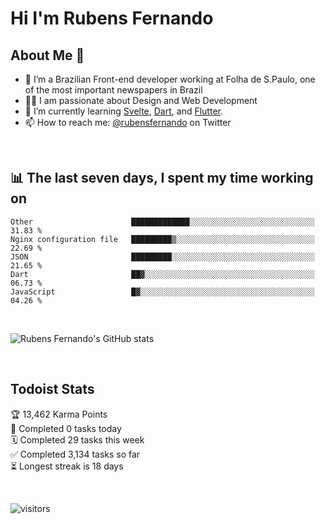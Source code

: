 # Hi I'm Rubens Fernando

## About Me 🚀

- 🌱 I’m a Brazilian Front-end developer working at Folha de S.Paulo, one of the most important newspapers in Brazil
- 👨‍💻 I am passionate about Design and Web Development
- 📖 I’m currently learning [Svelte](https://svelte.dev/), [Dart](https://dart.dev/), and [Flutter](https://flutter.dev/).
- 📫 How to reach me: [@rubensfernando](https://twitter.com/rubensfernando) on Twitter

<br />

## 📊 The last seven days, I spent my time working on

<!--START_SECTION:waka-->
```text
Other                      █████████████░░░░░░░░░░░░░░░░░░░░░░░░░░░░   31.83 % 
Nginx configuration file   █████████▒░░░░░░░░░░░░░░░░░░░░░░░░░░░░░░░   22.69 % 
JSON                       █████████░░░░░░░░░░░░░░░░░░░░░░░░░░░░░░░░   21.65 % 
Dart                       ██▓░░░░░░░░░░░░░░░░░░░░░░░░░░░░░░░░░░░░░░   06.73 % 
JavaScript                 █▓░░░░░░░░░░░░░░░░░░░░░░░░░░░░░░░░░░░░░░░   04.26 % 
```
<!--END_SECTION:waka-->

<br />

![Rubens Fernando's GitHub stats](https://github-readme-stats.vercel.app/api?username=rubensfernando&show_icons=true&hide_border=true)

<br />

## Todoist Stats

<!-- TODO-IST:START -->
🏆  13,462 Karma Points           
🌸  Completed 0 tasks today           
🗓  Completed 29 tasks this week           
✅  Completed 3,134 tasks so far           
⏳  Longest streak is 18 days
<!-- TODO-IST:END -->

<br>

![visitors](https://visitor-badge.laobi.icu/badge?page_id=rubensfernando.rubensfernando)
